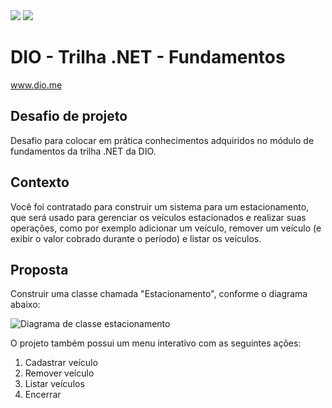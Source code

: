 <div>
  <img src = "https://img.shields.io/badge/C%23-239120?style=for-the-badge&logo=c-sharp&logoColor=white"/>  
  <img src = "https://img.shields.io/badge/.NET-512BD4.svg?style=for-the-badge&logo=dotnet&logoColor=white"/>
</div>

# DIO - Trilha .NET - Fundamentos
www.dio.me

## Desafio de projeto
Desafio para colocar em prática conhecimentos adquiridos no módulo de fundamentos da trilha .NET da DIO.

## Contexto
Você foi contratado para construir um sistema para um estacionamento, que será usado para gerenciar os veículos estacionados e realizar suas operações, como por exemplo adicionar um veículo, remover um veículo (e exibir o valor cobrado durante o período) e listar os veículos.

## Proposta
Construir uma classe chamada "Estacionamento", conforme o diagrama abaixo:

<div style="center"> 
  
![Diagrama de classe estacionamento](diagrama_classe_estacionamento.png)

</div>

O projeto também possui um menu interativo com as seguintes ações:
1. Cadastrar veículo
2. Remover veículo
3. Listar veículos
4. Encerrar

